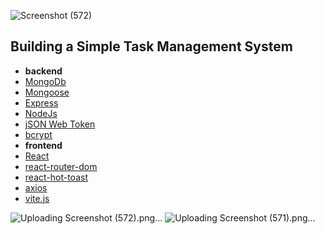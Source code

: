 ![Screenshot (572)](https://github.com/Vignesh-wiki01/Simple-Task-Management-System/assets/121807216/4fa70ddc-716d-4d6a-8edc-58b6cff7e4d4)

##  Building a Simple Task Management System




- **backend**
- [MongoDb](https://www.mongodb.com/)
- [Mongoose](https://mongoosejs.com/)
- [Express](https://expressjs.com/)
- [NodeJs](https://nodejs.org/)
- [jSON Web Token](https://jwt.io/)
- [bcrypt](https://www.npmjs.com/package/bcrypt)
- **frontend**
- [React](https://reactjs.org/)
- [react-router-dom](https://reacttraining.com/react-router/web/guides/quick-start)
- [react-hot-toast](https://react-hot-toast.com)
- [axios](https://www.npmjs.com/package/axios)
- [vite.js](https://vite.net/)

![Uploading Screenshot (572).png…]()
![Uploading Screenshot (571).png…]()
